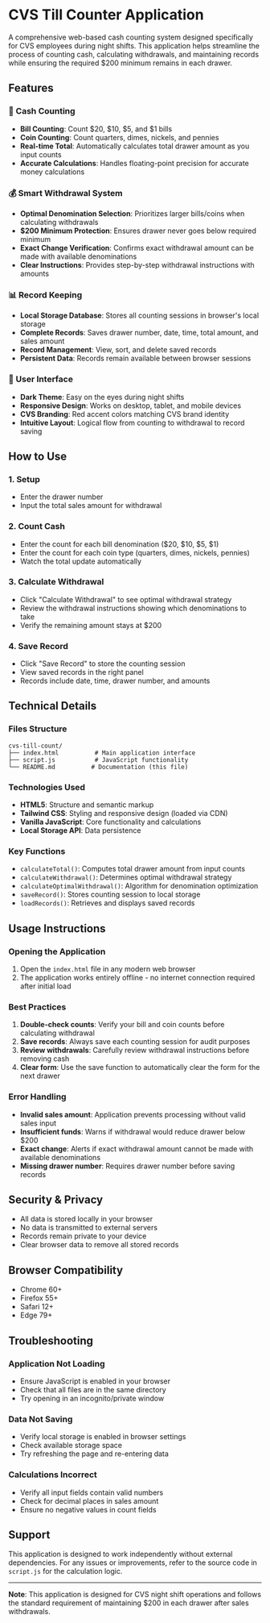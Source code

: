 # CVS Till Counter Application

A comprehensive web-based cash counting system designed specifically for CVS employees during night shifts. This application helps streamline the process of counting cash, calculating withdrawals, and maintaining records while ensuring the required $200 minimum remains in each drawer.

## Features

### 🧮 Cash Counting

- **Bill Counting**: Count $20, $10, $5, and $1 bills
- **Coin Counting**: Count quarters, dimes, nickels, and pennies
- **Real-time Total**: Automatically calculates total drawer amount as you input counts
- **Accurate Calculations**: Handles floating-point precision for accurate money calculations

### 💰 Smart Withdrawal System

- **Optimal Denomination Selection**: Prioritizes larger bills/coins when calculating withdrawals
- **$200 Minimum Protection**: Ensures drawer never goes below required minimum
- **Exact Change Verification**: Confirms exact withdrawal amount can be made with available denominations
- **Clear Instructions**: Provides step-by-step withdrawal instructions with amounts

### 📊 Record Keeping

- **Local Storage Database**: Stores all counting sessions in browser's local storage
- **Complete Records**: Saves drawer number, date, time, total amount, and sales amount
- **Record Management**: View, sort, and delete saved records
- **Persistent Data**: Records remain available between browser sessions

### 🎨 User Interface

- **Dark Theme**: Easy on the eyes during night shifts
- **Responsive Design**: Works on desktop, tablet, and mobile devices
- **CVS Branding**: Red accent colors matching CVS brand identity
- **Intuitive Layout**: Logical flow from counting to withdrawal to record saving

## How to Use

### 1. Setup

- Enter the drawer number
- Input the total sales amount for withdrawal

### 2. Count Cash

- Enter the count for each bill denomination ($20, $10, $5, $1)
- Enter the count for each coin type (quarters, dimes, nickels, pennies)
- Watch the total update automatically

### 3. Calculate Withdrawal

- Click "Calculate Withdrawal" to see optimal withdrawal strategy
- Review the withdrawal instructions showing which denominations to take
- Verify the remaining amount stays at $200

### 4. Save Record

- Click "Save Record" to store the counting session
- View saved records in the right panel
- Records include date, time, drawer number, and amounts

## Technical Details

### Files Structure

```
cvs-till-count/
├── index.html          # Main application interface
├── script.js           # JavaScript functionality
└── README.md          # Documentation (this file)
```

### Technologies Used

- **HTML5**: Structure and semantic markup
- **Tailwind CSS**: Styling and responsive design (loaded via CDN)
- **Vanilla JavaScript**: Core functionality and calculations
- **Local Storage API**: Data persistence

### Key Functions

- `calculateTotal()`: Computes total drawer amount from input counts
- `calculateWithdrawal()`: Determines optimal withdrawal strategy
- `calculateOptimalWithdrawal()`: Algorithm for denomination optimization
- `saveRecord()`: Stores counting session to local storage
- `loadRecords()`: Retrieves and displays saved records

## Usage Instructions

### Opening the Application

1. Open the `index.html` file in any modern web browser
2. The application works entirely offline - no internet connection required after initial load

### Best Practices

1. **Double-check counts**: Verify your bill and coin counts before calculating withdrawal
2. **Save records**: Always save each counting session for audit purposes
3. **Review withdrawals**: Carefully review withdrawal instructions before removing cash
4. **Clear form**: Use the save function to automatically clear the form for the next drawer

### Error Handling

- **Invalid sales amount**: Application prevents processing without valid sales input
- **Insufficient funds**: Warns if withdrawal would reduce drawer below $200
- **Exact change**: Alerts if exact withdrawal amount cannot be made with available denominations
- **Missing drawer number**: Requires drawer number before saving records

## Security & Privacy

- All data is stored locally in your browser
- No data is transmitted to external servers
- Records remain private to your device
- Clear browser data to remove all stored records

## Browser Compatibility

- Chrome 60+
- Firefox 55+
- Safari 12+
- Edge 79+

## Troubleshooting

### Application Not Loading

- Ensure JavaScript is enabled in your browser
- Check that all files are in the same directory
- Try opening in an incognito/private window

### Data Not Saving

- Verify local storage is enabled in browser settings
- Check available storage space
- Try refreshing the page and re-entering data

### Calculations Incorrect

- Verify all input fields contain valid numbers
- Check for decimal places in sales amount
- Ensure no negative values in count fields

## Support

This application is designed to work independently without external dependencies. For any issues or improvements, refer to the source code in `script.js` for the calculation logic.

---

**Note**: This application is designed for CVS night shift operations and follows the standard requirement of maintaining $200 in each drawer after sales withdrawals.
